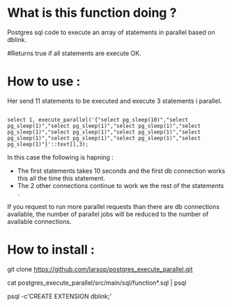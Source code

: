 # What is this function doing ?
Postgres sql code to execute an array of statements in parallel based on dblink.


#Returns true if all statements are execute OK.

# How to use :
Her send 11 statements to be executed and execute 3 statements i parallel.

<pre><code>
select 1, execute_parallel('{"select pg_sleep(10)","select pg_sleep(1)","select pg_sleep(1)","select pg_sleep(1)","select pg_sleep(1)","select pg_sleep(1)","select pg_sleep(1)","select pg_sleep(1)","select pg_sleep(1)","select pg_sleep(1)","select pg_sleep(1)"}'::text[],3);
</pre></code>

In this case the following is hapning :
- The first statements takes 10 seconds and the first db connection works this all the time this statement.
- The 2 other connections continue to work we the rest of the statements . 

If you request to run more parallel requests than there are db connections available, the number of parallel jobs will be reduced to the number of available connections. 


# How to install :

git clone https://github.com/larsop/postgres_execute_parallel.git

cat postgres_execute_parallel/src/main/sql/function*.sql | psql

psql -c'CREATE EXTENSION dblink;'



